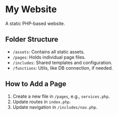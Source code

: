 # My Website
A static PHP-based website.

## Folder Structure
- `/assets`: Contains all static assets.
- `/pages`: Holds individual page files.
- `/includes`: Shared templates and configuration.
- `/functions`: Utils, like DB connection, if needed.

## How to Add a Page
1. Create a new file in `/pages`, e.g., `services.php`.
1. Update routes in `index.php`.
1. Update navigation in `/includes/nav.php`.